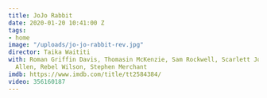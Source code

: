 ```yaml
---
title: JoJo Rabbit
date: 2020-01-20 10:41:00 Z
tags:
- home
image: "/uploads/jo-jo-rabbit-rev.jpg"
director: Taika Waititi
with: Roman Griffin Davis, Thomasin McKenzie, Sam Rockwell, Scarlett Johansson, Alfie
  Allen, Rebel Wilson, Stephen Merchant
imdb: https://www.imdb.com/title/tt2584384/
video: 356160187
---
```


